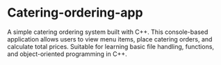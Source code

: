 # Catering-ordering-app
A simple catering ordering system built with C++. This console-based application allows users to view menu items, place catering orders, and calculate total prices. Suitable for learning basic file handling, functions, and object-oriented programming in C++.

